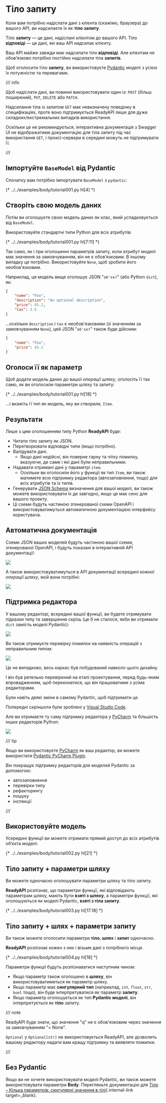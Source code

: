 # Тіло запиту

Коли вам потрібно надіслати дані з клієнта (скажімо, браузера) до вашого API, ви надсилаєте їх як **тіло запиту**.

Тіло **запиту** — це дані, надіслані клієнтом до вашого API. Тіло **відповіді** — це дані, які ваш API надсилає клієнту.

Ваш API майже завжди має надсилати тіло **відповіді**. Але клієнтам не обов’язково потрібно постійно надсилати тіла **запитів**.

Щоб оголосити тіло **запиту**, ви використовуєте <a href="https://docs.pydantic.dev/" class="external-link" target="_blank">Pydantic</a> моделі з усією їх потужністю та перевагами.

/// info

Щоб надіслати дані, ви повинні використовувати один із: `POST` (більш поширений), `PUT`, `DELETE` або `PATCH`.

Надсилання тіла із запитом `GET` має невизначену поведінку в специфікаціях, проте воно підтримується ReadyAPI лише для дуже складних/екстремальних випадків використання.

Оскільки це не рекомендується, інтерактивна документація з Swagger UI не відображатиме документацію для тіла запиту під час використання `GET`, і проксі-сервери в середині можуть не підтримувати її.

///

## Імпортуйте `BaseModel` від Pydantic

Спочатку вам потрібно імпортувати `BaseModel` з `pydantic`:

{* ../../examples/body/tutorial001.py hl[4] *}

## Створіть свою модель даних

Потім ви оголошуєте свою модель даних як клас, який успадковується від `BaseModel`.

Використовуйте стандартні типи Python для всіх атрибутів:

{* ../../examples/body/tutorial001.py hl[7:11] *}

Так само, як і при оголошенні параметрів запиту, коли атрибут моделі має значення за замовчуванням, він не є обов’язковим. В іншому випадку це потрібно. Використовуйте `None`, щоб зробити його необов'язковим.

Наприклад, ця модель вище оголошує JSON "`об'єкт`" (або Python `dict`), як:

```JSON
{
    "name": "Foo",
    "description": "An optional description",
    "price": 45.2,
    "tax": 3.5
}
```

...оскільки `description` і `tax` є необов'язковими (зі значенням за замовчуванням `None`), цей JSON "`об'єкт`" також буде дійсним:

```JSON
{
    "name": "Foo",
    "price": 45.2
}
```

## Оголоси її як параметр

Щоб додати модель даних до вашої *операції шляху*, оголосіть її так само, як ви оголосили параметри шляху та запиту:

{* ../../examples/body/tutorial001.py hl[18] *}

...і вкажіть її тип як модель, яку ви створили, `Item`.

## Результати

Лише з цим оголошенням типу Python **ReadyAPI** буде:

* Читати тіло запиту як JSON.
* Перетворювати відповідні типи (якщо потрібно).
* Валідувати дані.
    * Якщо дані недійсні, він поверне гарну та чітку помилку, вказуючи, де саме і які дані були неправильними.
* Надавати отримані дані у параметрі `item`.
    * Оскільки ви оголосили його у функції як тип `Item`, ви також матимете всю підтримку редактора (автозаповнення, тощо) для всіх атрибутів та їх типів.
* Генерувати <a href="https://json-schema.org" class="external-link" target="_blank">JSON Schema</a> визначення для вашої моделі, ви також можете використовувати їх де завгодно, якщо це має сенс для вашого проекту.
* Ці схеми будуть частиною згенерованої схеми OpenAPI і використовуватимуться автоматичною документацією інтерфейсу користувача.

## Автоматична документація

Схеми JSON ваших моделей будуть частиною вашої схеми, згенерованої OpenAPI, і будуть показані в інтерактивній API документації:

<img src="/img/tutorial/body/image01.png">

А також використовуватимуться в API документації всередині кожної *операції шляху*, якій вони потрібні:

<img src="/img/tutorial/body/image02.png">

## Підтримка редактора

У вашому редакторі, всередині вашої функції, ви будете отримувати підказки типу та завершення скрізь (це б не сталося, якби ви отримали `dict` замість моделі Pydantic):

<img src="/img/tutorial/body/image03.png">

Ви також отримуєте перевірку помилок на наявність операцій з неправильним типом:

<img src="/img/tutorial/body/image04.png">

Це не випадково, весь каркас був побудований навколо цього дизайну.

І він був ретельно перевірений на етапі проектування, перед будь-яким впровадженням, щоб переконатися, що він працюватиме з усіма редакторами.

Були навіть деякі зміни в самому Pydantic, щоб підтримати це.

Попередні скріншоти були зроблені у <a href="https://code.visualstudio.com" class="external-link" target="_blank">Visual Studio Code</a>.

Але ви отримаєте ту саму підтримку редактора у <a href="https://www.jetbrains.com/pycharm/" class="external-link" target="_blank">PyCharm</a> та більшість інших редакторів Python:

<img src="/img/tutorial/body/image05.png">

/// tip

Якщо ви використовуєте <a href="https://www.jetbrains.com/pycharm/" class="external-link" target="_blank">PyCharm</a> як ваш редактор, ви можете використати <a href="https://github.com/koxudaxi/pydantic-pycharm-plugin/" class="external-link" target="_blank">Pydantic PyCharm Plugin</a>.

Він покращує підтримку редакторів для моделей Pydantic за допомогою:

* автозаповнення
* перевірки типу
* рефакторингу
* пошуку
* інспекції

///

## Використовуйте модель

Усередині функції ви можете отримати прямий доступ до всіх атрибутів об’єкта моделі:

{* ../../examples/body/tutorial002.py hl[21] *}

## Тіло запиту + параметри шляху

Ви можете одночасно оголошувати параметри шляху та тіло запиту.

**ReadyAPI** розпізнає, що параметри функції, які відповідають параметрам шляху, мають бути **взяті з шляху**, а параметри функції, які оголошуються як моделі Pydantic, **взяті з тіла запиту**.

{* ../../examples/body/tutorial003.py hl[17:18] *}

## Тіло запиту + шлях + параметри запиту

Ви також можете оголосити параметри **тіло**, **шлях** і **запит** одночасно.

**ReadyAPI** розпізнає кожен з них і візьме дані з потрібного місця.

{* ../../examples/body/tutorial004.py hl[18] *}

Параметри функції будуть розпізнаватися наступним чином:

* Якщо параметр також оголошено в **шляху**, він використовуватиметься як параметр шляху.
* Якщо параметр має **сингулярний тип** (наприклад, `int`, `float`, `str`, `bool` тощо), він буде інтерпретуватися як параметр **запиту**.
* Якщо параметр оголошується як тип **Pydantic моделі**, він інтерпретується як **тіло** запиту.

/// note

ReadyAPI буде знати, що значення "q" не є обов'язковим через значення за замовчуванням "= None".

`Optional` у `Optional[str]` не використовується ReadyAPI, але дозволить вашому редактору надати вам кращу підтримку та виявляти помилки.

///

## Без Pydantic

Якщо ви не хочете використовувати моделі Pydantic, ви також можете використовувати параметри **Body**. Перегляньте документацію для [Тіло – Кілька параметрів: сингулярні значення в тілі](body-multiple-params.md#singular-values-in-body){.internal-link target=_blank}.
